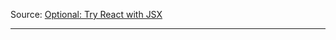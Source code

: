 Source: [Optional: Try React with JSX](https://reactjs.org/docs/add-react-to-a-website.html#optional-try-react-with-jsx)

---